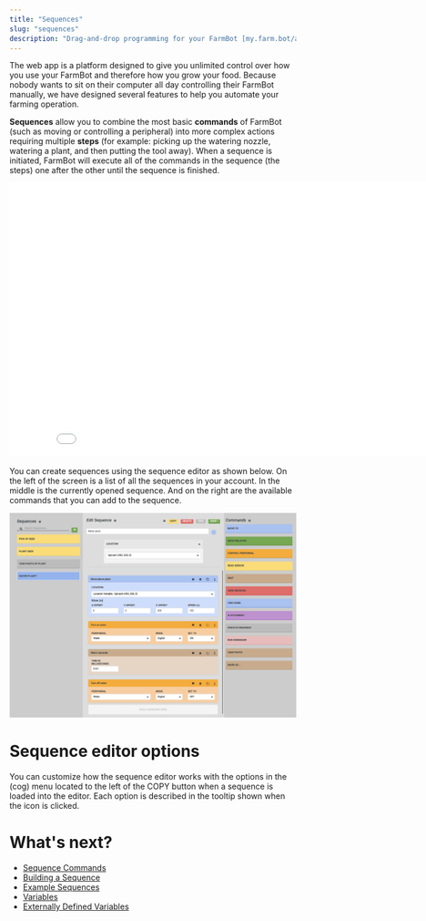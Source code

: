 ```yaml
---
title: "Sequences"
slug: "sequences"
description: "Drag-and-drop programming for your FarmBot [my.farm.bot/app/sequences](https://my.farm.bot/app/sequences)"
---
```


The web app is a platform designed to give you unlimited control over how you use your FarmBot and therefore how you grow your food. Because nobody wants to sit on their computer all day controlling their FarmBot manually, we have designed several features to help you automate your farming operation.

**Sequences** allow you to combine the most basic **commands** of FarmBot (such as moving or controlling a peripheral) into more complex actions requiring multiple **steps** (for example: picking up the watering nozzle, watering a plant, and then putting the tool away). When a sequence is initiated, FarmBot will execute all of the commands in the sequence (the steps) one after the other until the sequence is finished.

<iframe class="embedly-embed" src="//cdn.embedly.com/widgets/media.html?url=http%3A%2F%2Fwww.youtube.com%2Fwatch%3Fv%3D8tw6Qmu-WdI&src=http%3A%2F%2Fwww.youtube.com%2Fembed%2F8tw6Qmu-WdI&type=text%2Fhtml&key=f2aa6fc3595946d0afc3d76cbbd25dc3&schema=youtube" width="854" height="480" scrolling="no" frameborder="0" allow="autoplay; fullscreen" allowfullscreen="true"></iframe>

You can create sequences using the sequence editor as shown below. On the left of the screen is a list of all the sequences in your account. In the middle is the currently opened sequence. And on the right are the available commands that you can add to the sequence.

![Screen Shot 2019-07-10 at 4.27.31 PM.png](_images/Screen_Shot_2019-07-10_at_4.27.31_PM.png)

# Sequence editor options
You can customize how the sequence editor works with the options in the (cog) menu located to the left of the <span class="fb-button fb-yellow">COPY</span> button when a sequence is loaded into the editor. Each option is described in the tooltip shown when the <i class='fa fa-question-circle'></i> icon is clicked.

# What's next?

 * [Sequence Commands](sequences/sequence-commands.md)
 * [Building a Sequence](sequences/building-a-sequence.md)
 * [Example Sequences](sequences/example-sequences.md)
 * [Variables](sequences/variables.md)
 * [Externally Defined Variables](sequences/externally-defined-variables.md)
